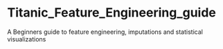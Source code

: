 # Titanic_Feature_Engineering_guide
A Beginners guide to feature engineering, imputations and statistical visualizations
